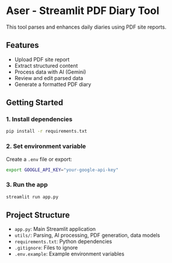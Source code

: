 # Aser - Streamlit PDF Diary Tool

This tool parses and enhances daily diaries using PDF site reports.

## Features
- Upload PDF site report
- Extract structured content
- Process data with AI (Gemini)
- Review and edit parsed data
- Generate a formatted PDF diary

## Getting Started

### 1. Install dependencies
```bash
pip install -r requirements.txt
```

### 2. Set environment variable
Create a `.env` file or export:
```bash
export GOOGLE_API_KEY="your-google-api-key"
```

### 3. Run the app
```bash
streamlit run app.py
```

## Project Structure
- `app.py`: Main Streamlit application
- `utils/`: Parsing, AI processing, PDF generation, data models
- `requirements.txt`: Python dependencies
- `.gitignore`: Files to ignore
- `.env.example`: Example environment variables